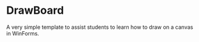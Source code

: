 # DrawBoard
A very simple template to assist students to learn how to draw on a canvas in WinForms.
